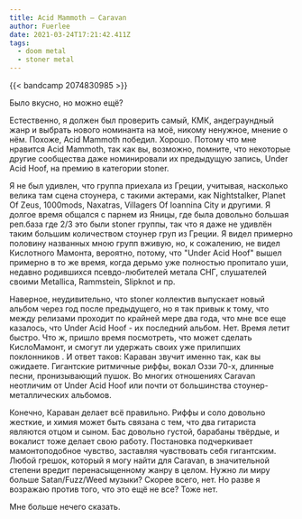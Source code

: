 ```yaml
---
title: Acid Mammoth — Caravan
author: Fuerlee
date: 2021-03-24T17:21:42.411Z
tags:
  - doom metal
  - stoner metal
---
```

{{< bandcamp 2074830985 >}}

Было вкусно, но можно ещё?

Естественно, я должен был проверить самый, КМК, андеграундный жанр и выбрать нового номинанта на моё, никому ненужное, мнение о нём. Похоже, Acid Mammoth победил. Хорошо. Потому что мне нравится Acid Mammoth, так как вы, возможно, помните, что некоторые другие сообщества даже номинировали их предыдущую запись, Under Acid Hoof, на премию в категории stoner.

Я не был удивлен, что группа приехала из Греции, учитывая, насколько велика там сцена стоунера, с такими актерами, как Nightstalker, Planet Of Zeus, 1000mods, Naxatras, Villagers Of Ioannina City и другими. Я долгое время общался с парнем из Яницы, где была довольно большая реп.база где 2/3 это были stoner группы, так что я даже не удивлён таким большим количеством стоунер груп из Греции. Я видел примерно половину названных мною групп вживую, но, к сожалению, не видел Кислотного Мамонта, вероятно, потому, что "Under Acid Hoof" вышел примерно в то же время, когда дерьмо уже полностью пропитало уши, недавно родившихся псевдо-любителей метала СНГ, слушателей своими Metallica, Rammstein, Slipknot и пр.

Наверное, неудивительно, что stoner коллектив выпускает новый альбом через год после предыдущего, но я так привык к тому, что между релизами проходит по крайней мере два года, что мне все еще казалось, что Under Acid Hoof - их последний альбом. Нет. Время летит быстро. Что ж, пришло время посмотреть, что может сделать КислоМамонт, и смогут ли удержать своих уже прилипших поклонников . И ответ таков: Караван звучит именно так, как вы ожидаете. Гигантские ритмичные риффы, вокал Оззи 70-х, длинные песни, пронизывающий пушок. Во многих отношениях Caravan неотличим от Under Acid Hoof или почти от большинства стоунер-металлических альбомов.

Конечно, Караван делает всё правильно. Риффы и соло довольно жесткие, и химия может быть связана с тем, что два гитариста являются отцом и сыном. Бас довольно густой, барабаны твёрдые, и вокалист тоже делает свою работу. Постановка подчеркивает мамонтоподобное чувство, заставляя чувствовать себя гигантским. Любой грешок, который я могу найти для Caravan, в значительной степени вредит перенасыщенному жанру в целом. Нужно ли миру больше Satan/Fuzz/Weed музыки? Скорее всего, нет. Но разве я возражаю против того, что это ещё не все? Тоже нет.

Мне больше нечего сказать.